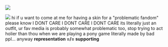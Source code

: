 ![](https://komarev.com/ghpvc/?username=CuteSexyBoy&color=orange)

![](https://files.catbox.moe/t9wt89.png)
hi if u want to come at me for having a skin for a "problematic fandom" please know I DONT CARE I DONT CARE I DONT CARE its literally just an outfit, ur fav media is probably somewhat problematic too, stop trying to act holier than thou when we are playing a pony game literally made by bad ppl... anyway  **representation =/= supporting**
